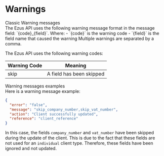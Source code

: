 # Warnings

<aside class="notice">
Classic Warning messages
</aside>
The Ezus API uses the following warning message format in the message field: `{code}_{field}`. Where:
- `{code}` is the warning code
- `{field}` is the field name that caused the warning
Multiple warnings are separated by a comma.

The Ezus API uses the following warning codes:

| Warning Code | Meaning                  |
| ------------ | ------------------------ |
| skip         | A field has been skipped |

<aside class="notice">
Warning messages examples
</aside>
Here is a warning message example:

```json
{
  "error": "false",
  "message": "skip_company_number,skip_vat_number",
  "action": "Client successfully updated",
  "reference": "client_reference"
}
```

In this case, the fields `company_number` and `vat_number` have been skipped during the update of the client. This is due to the fact that these fields are not used for an `individual` client type. Therefore, these fields have been ignored and not updated.
